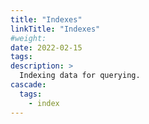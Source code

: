 ```yaml
---
title: "Indexes"
linkTitle: "Indexes"
#weight:
date: 2022-02-15
tags: 
description: >
  Indexing data for querying.
cascade:
  tags: 
    - index
---
```



